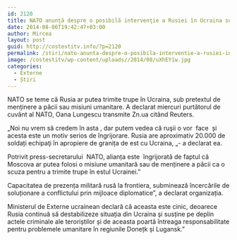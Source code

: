 ```yaml
---
id: 2120
title: NATO anunţă despre o posibilă intervenţie a Rusiei în Ucraina sub aspect de Trupe Pacificatoare
date: 2014-08-06T19:42:47+03:00
author: Mircea
layout: post
guid: http://costestitv.info/?p=2120
permalink: /stiri/nato-anunta-despre-o-posibila-interventie-a-rusiei-in-ucraina-sub-aspect-de-trupe-pacificatoare/
image: /costestitv/wp-content/uploads//2014/08/uXhEY1w.jpg
categories:
  - Externe
  - Știri
---
```

NATO se teme că Rusia ar putea trimite trupe în Ucraina, sub pretextul de menținere a păcii sau misiuni umanitare. A declarat miercuri purtătorul de cuvânt al NATO, Oana Lungescu transmite Zn.ua citând Reuters.<!--more-->

&#8222;Noi nu vrem să credem în asta , dar putem vedea că ruşii o vor  face  și acesta este un motiv serios de îngrijorare. Rusia are aproximativ 20.000 de soldați echipaţi în apropiere de granița de est cu Ucraina, &#8222;- a declarat ea.

Potrivit press-secretarului  NATO, alianța este  îngrijorată de faptul că Moscova ar putea folosi o misiune umanitară sau de menținere a păcii ca o scuza pentru a trimite trupe în estul Ucrainei.&#8221;

Capacitatea de prezența militară rusă la frontiera, subminează încercările de soluționare a conflictului prin mijloace diplomatice&#8221;, a declarat organizația.

Ministerul de Externe ucrainean declară că aceasta este cinic, deoarece Rusia continuă să destabilizeze situația din Ucraina şi susține pe deplin actele criminale ale teroriștilor și de aceasta poartă întreaga responsabilitate pentru problemele umanitare în regiunile Donețk și Lugansk.&#8221;